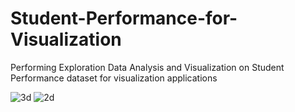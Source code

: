 # Student-Performance-for-Visualization
Performing Exploration Data Analysis and Visualization on Student Performance dataset for visualization applications

![3d](https://user-images.githubusercontent.com/57282214/140424939-a7dfd2db-8f1d-4600-b04c-6a077fe66f30.PNG)
![2d](https://user-images.githubusercontent.com/57282214/140424914-c1d6e8b7-4150-42ac-94b0-c36f9f4a046d.PNG)
